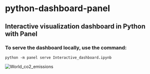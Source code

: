 # python-dashboard-panel
## Interactive visualization dashboard in Python with Panel
### To serve the dashboard locally, use the command:
```
python -m panel serve Interactive_dashboard.ipynb
```
![World_co2_emissions](https://github.com/user-attachments/assets/24969702-27ee-48c8-b244-c9cb97ceb389)
